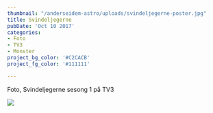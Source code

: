 ```yaml
---
thumbnail: "/anderseidem-astro/uploads/svindeljegerne-poster.jpg"
title: Svindeljegerne 
pubDate: 'Oct 10 2017'
categories:
- Foto
- TV3
- Monster
project_bg_color: '#C2CACB'
project_fg_color: '#111111'

---
```

Foto, Svindeljegerne sesong 1 på TV3

![](/anderseidem-astro/uploads/svindeljegerne-poster.jpg)